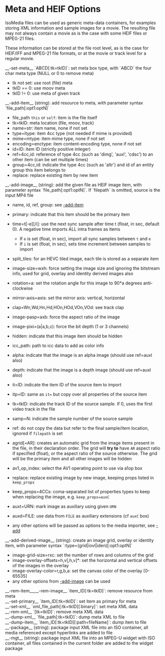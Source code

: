 <!-- automatically generated - do not edit, patch gpac/applications/mp4box/mp4box.c -->

# Meta and HEIF Options  
  
IsoMedia files can be used as generic meta-data containers, for examples storing XML information and sample images for a movie. The resulting file may not always contain a movie as is the case with some HEIF files or MPEG-21 files.  
    
These information can be stored at the file root level, as is the case for HEIF/IFF and MPEG-21 file formats, or at the movie or track level for a regular movie.    
    
<div markdown class="option">
<a id="set-meta" data-level="basic">__-set-meta__</a> `ABCD[:tk=tkID]`: set meta box type, with `ABCD` the four char meta type (NULL or 0 to remove meta)  

- tk not set: use root (file) meta  
- tkID == 0: use moov meta  
- tkID != 0: use meta of given track  
</div>
  
<div markdown class="option">
<a id="add-item" data-level="basic">__-add-item__</a> (string): add resource to meta, with parameter syntax `file_path[:opt1:optN]`  

- file_path `this` or `self`: item is the file itself  
- tk=tkID: meta location (file, moov, track)  
- name=str: item name, none if not set  
- type=itype: item 4cc type (not needed if mime is provided)  
- mime=mtype: item mime type, none if not set  
- encoding=enctype: item content-encoding type, none if not set  
- id=ID: item ID (strictly positive integer)  
- ref=4cc,id: reference of type 4cc (such as 'dimg', 'auxl', 'cdsc') to an other item (can be set multiple times)  
- group=4cc,id: indicate the type 4cc (such as 'altr') and id of an entity group this item belongs to  
- replace: replace existing item by new item  
</div>
  
<div markdown class="option">
<a id="add-image" data-level="basic">__-add-image__</a> (string): add the given file as HEIF image item, with parameter syntax `file_path[:opt1:optN]`. If `filepath` is omitted, source is the input MP4 file  

- name, id, ref, group: see [-add-item](#add-item)  
- primary: indicate that this item should be the primary item  
- time=t[-e][/i]: use the next sync sample after time t (float, in sec, default 0). A negative time imports ALL intra frames as items  

    - If `e` is set (float, in sec), import all sync samples between `t` and `e`  
    - If `i` is set (float, in sec), sets time increment between samples to import  

- split_tiles: for an HEVC tiled image, each tile is stored as a separate item  
- image-size=wxh: force setting the image size and ignoring the bitstream info, used for grid, overlay and identity derived images also  
- rotation=a: set the rotation angle for this image to 90*a degrees anti-clockwise  
- mirror-axis=axis: set the mirror axis: vertical, horizontal  
- clap=Wn,Wd,Hn,Hd,HOn,HOd,VOn,VOd: see track clap  
- image-pasp=axb: force the aspect ratio of the image  
- image-pixi=(a|a,b,c): force the bit depth (1 or 3 channels)  
- hidden: indicate that this image item should be hidden  
- icc_path: path to icc data to add as color info  
- alpha: indicate that the image is an alpha image (should use ref=auxl also)  
- depth: indicate that the image is a depth image (should use ref=auxl also)  
- it=ID: indicate the item ID of the source item to import  
- itp=ID: same as `it=` but copy over all properties of the source item  
- tk=tkID: indicate the track ID of the source sample. If 0, uses the first video track in the file  
- samp=N: indicate the sample number of the source sample  
- ref: do not copy the data but refer to the final sample/item location, ignored if `filepath` is set  
- agrid[=AR]: creates an automatic grid from the image items present in the file, in their declaration order. The grid will __try to__ have `AR` aspect ratio if specified (float), or the aspect ratio of the source otherwise. The grid will be the primary item and all other images will be hidden  
- av1_op_index: select the AV1 operating point to use via a1op box  
- replace: replace existing image by new image, keeping props listed in `keep_props`  
- keep_props=4CCs: coma-separated list of properties types to keep when replacing the image, e.g. `keep_props=auxC`  
- auxt=URN: mark image as auxiliary using given `URN`  
- auxd=FILE: use data from `FILE` as auxiliary extensions (cf `auxC` box)  
- any other options will be passed as options to the media importer, see [-add](mp4box-import-opts/#add)  
</div>
  
<div markdown class="option">
<a id="add-derived-image" data-level="basic">__-add-derived-image__</a> (string): create an image grid, overlay or identity item, with parameter syntax `:type=(grid|iovl|iden)[:opt1:optN]`  

- image-grid-size=rxc: set the number of rows and columns of the grid  
- image-overlay-offsets=h,v[,h,v]*: set the horizontal and vertical offsets of the images in the overlay  
- image-overlay-color=r,g,b,a: set the canvas color of the overlay [0-65535]  
- any other options from [-add-image](#add-image) can be used  
  
</div>
  
<div markdown class="option">
<a id="rem-item" data-level="basic">__-rem-item__</a>,__-rem-image__ `item_ID[:tk=tkID]`: remove resource from meta  
</div>
<div markdown class="option">
<a id="set-primary" data-level="basic">__-set-primary__</a> `item_ID[:tk=tkID]`: set item as primary for meta  
</div>
<div markdown class="option">
<a id="set-xml" data-level="basic">__-set-xml__</a> `xml_file_path[:tk=tkID][:binary]`: set meta XML data  
</div>
<div markdown class="option">
<a id="rem-xml" data-level="basic">__-rem-xml__</a> `[tk=tkID]`: remove meta XML data  
</div>
<div markdown class="option">
<a id="dump-xml" data-level="basic">__-dump-xml__</a> `file_path[:tk=tkID]`: dump meta XML to file  
</div>
<div markdown class="option">
<a id="dump-item" data-level="basic">__-dump-item__</a> `item_ID[:tk=tkID][:path=fileName]`: dump item to file  
</div>
<div markdown class="option">
<a id="package" data-level="basic">__-package__</a> (string): package input XML file into an ISO container, all media referenced except hyperlinks are added to file  
</div>
<div markdown class="option">
<a id="mgt" data-level="basic">__-mgt__</a> (string): package input XML file into an MPEG-U widget with ISO container, all files contained in the current folder are added to the widget package  
</div>
